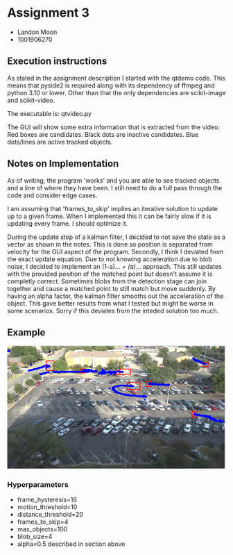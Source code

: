 # Assignment 3
- Landon Moon
- 1001906270

## Execution instructions
As stated in the assignment description I started with the qtdemo code. This means that pyside2 is required along with its dependency of ffmpeg and python 3.10 or lower. Other than that the only dependencies are scikit-image and scikit-video.

The executable is: qtvideo.py

The GUI will show some extra information that is extracted from the video. Red boxes are candidates. Black dots are inactive candidates. Blue dots/lines are active tracked objects.

## Notes on Implementation
As of writing, the program 'works' and you are able to see tracked objects and a line of where they have been. I still need to do a full pass through the code and consider edge cases.

I am assuming that 'frames_to_skip' implies an iterative solution to update up to a given frame. When I implemented this it can be fairly slow if it is updating every frame. I should optimize it.

During the update step of a kalman filter, I decided to not save the state as a vector as shown in the notes. This is done so position is separated from velocity for the GUI aspect of the program. Secondly, I think I deviated from the exact update equation. Due to not knowing acceleration due to blob noise, I decided to implement an (1-a)*... + (a)*... approach. This still updates with the provided position of the matched point but doesn't assume it is completly correct. Sometimes blobs from the detection stage can join together and cause a matched point to still match but move suddenly. By having an alpha factor, the kalman filter smooths out the acceleration of the object. This gave better results from what I tested but might be worse in some scenarios. Sorry if this deviates from the inteded solution too much.

## Example
![alt text](image.png)

### Hyperparameters
- frame_hysteresis=16
- motion_threshold=10
- distance_threshold=20
- frames_to_skip=4
- max_objects=100
- blob_size=4
- alpha=0.5 described in section above